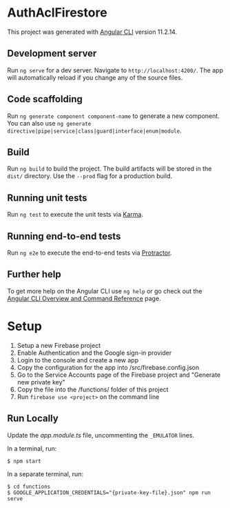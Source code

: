 # AuthAclFirestore

This project was generated with [Angular CLI](https://github.com/angular/angular-cli) version 11.2.14.

## Development server

Run `ng serve` for a dev server. Navigate to `http://localhost:4200/`. The app will automatically reload if you change any of the source files.

## Code scaffolding

Run `ng generate component component-name` to generate a new component. You can also use `ng generate directive|pipe|service|class|guard|interface|enum|module`.

## Build

Run `ng build` to build the project. The build artifacts will be stored in the `dist/` directory. Use the `--prod` flag for a production build.

## Running unit tests

Run `ng test` to execute the unit tests via [Karma](https://karma-runner.github.io).

## Running end-to-end tests

Run `ng e2e` to execute the end-to-end tests via [Protractor](http://www.protractortest.org/).

## Further help

To get more help on the Angular CLI use `ng help` or go check out the [Angular CLI Overview and Command Reference](https://angular.io/cli) page.

# Setup

1. Setup a new Firebase project
2. Enable Authentication and the Google sign-in provider
3. Login to the console and create a new app
4. Copy the configuration for the app into /src/firebase.config.json
5. Go to the Service Accounts page of the Firebase project and "Generate new private key"
6. Copy the file into the /functions/ folder of this project
7. Run `firebase use <project>` on the command line

## Run Locally

Update the _app.module.ts_ file, uncommenting the `_EMULATOR` lines.

In a terminal, run:

```
$ npm start
```

In a separate terminal, run:

```
$ cd functions
$ GOOGLE_APPLICATION_CREDENTIALS="{private-key-file}.json" npm run serve
```
